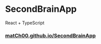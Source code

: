 # SecondBrainApp
React + TypeScript

### [matCh00.github.io/SecondBrainApp](https://match00.github.io/SecondBrainApp/)